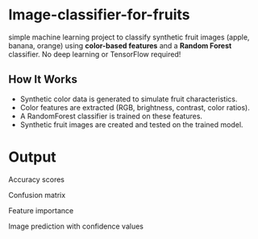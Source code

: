# Image-classifier-for-fruits
simple machine learning project to classify synthetic fruit images (apple, banana, orange) using **color-based features** and a **Random Forest** classifier.
No deep learning or TensorFlow required!

## How It Works

- Synthetic color data is generated to simulate fruit characteristics.
- Color features are extracted (RGB, brightness, contrast, color ratios).
- A RandomForest classifier is trained on these features.
- Synthetic fruit images are created and tested on the trained model.

# Output
Accuracy scores

Confusion matrix

Feature importance

Image prediction with confidence values
